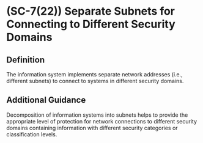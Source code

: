 
# (SC-7(22)) Separate Subnets for Connecting to Different Security Domains

## Definition

The information system implements separate network addresses (i.e., different subnets) to connect to systems in different security domains.

## Additional Guidance

Decomposition of information systems into subnets helps to provide the appropriate level of protection for network connections to different security domains containing information with different security categories or classification levels.
